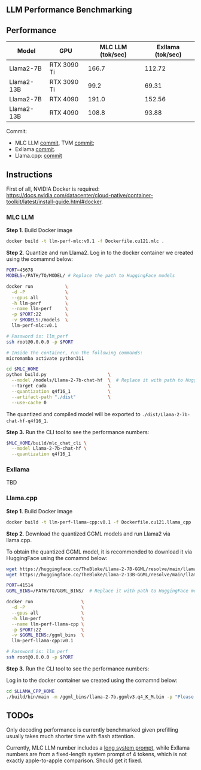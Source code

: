 LLM Performance Benchmarking
----------------------------

## Performance

| Model      | GPU         | MLC LLM (tok/sec) | Exllama (tok/sec) |
|------------|-------------|-------------------|-------------------|
| Llama2-7B  | RTX 3090 Ti | 166.7             | 112.72            |
| Llama2-13B | RTX 3090 Ti | 99.2              | 69.31             |
| Llama2-7B  | RTX 4090    | 191.0             | 152.56            |
| Llama2-13B | RTX 4090    | 108.8             | 93.88             |

Commit:
- MLC LLM [commit](https://github.com/mlc-ai/mlc-llm/commit/502f6808b8073b87e561817a5a80b50810ab47be), TVM [commit](https://github.com/apache/tvm/commit/543838303b4289bb5669688efb9f88b15ddc2ebe);
- Exllama [commit](https://github.com/turboderp/exllama/commit/c16cf49c3f19e887da31d671a713619c8626484e).
- Llama.cpp: [commit](https://github.com/ggerganov/llama.cpp/commit/f3c3b4b1672d860800639c87d3b5d17564692469)


## Instructions

First of all, NVIDIA Docker is required: https://docs.nvidia.com/datacenter/cloud-native/container-toolkit/latest/install-guide.html#docker.

### MLC LLM

**Step 1**. Build Docker image

```bash
docker build -t llm-perf-mlc:v0.1 -f Dockerfile.cu121.mlc .
```

**Step 2**. Quantize and run Llama2. Log in to the docker container we created using the comamnd below:

```bash
PORT=45678
MODELS=/PATH/TO/MODEL/ # Replace the path to HuggingFace models

docker run            \
  -d -P               \
  --gpus all          \
  -h llm-perf         \
  --name llm-perf     \
  -p $PORT:22         \
  -v $MODELS:/models  \
  llm-perf-mlc:v0.1

# Password is: llm_perf
ssh root@0.0.0.0 -p $PORT

# Inside the container, run the following commands:
micromamba activate python311

cd $MLC_HOME
python build.py                       \
  --model /models/Llama-2-7b-chat-hf  \  # Replace it with path to HuggingFace models
  --target cuda                       \
  --quantization q4f16_1              \
  --artifact-path "./dist"            \
  --use-cache 0
```

The quantized and compiled model will be exported to `./dist/Llama-2-7b-chat-hf-q4f16_1`.

**Step 3.** Run the CLI tool to see the performance numbers:

```bash
$MLC_HOME/build/mlc_chat_cli \
  --model Llama-2-7b-chat-hf \
  --quantization q4f16_1
```

### Exllama

TBD

### Llama.cpp

**Step 1**. Build Docker image

```bash
docker build -t llm-perf-llama-cpp:v0.1 -f Dockerfile.cu121.llama_cpp .
```

**Step 2**. Download the quantized GGML models and run Llama2 via llama.cpp.

To obtain the quantized GGML model, it is recommended to download it via HuggingFace using
the comamnd below:

```bash
wget https://huggingface.co/TheBloke/Llama-2-7B-GGML/resolve/main/llama-2-7b.ggmlv3.q4_K_M.bin
wget https://huggingface.co/TheBloke/Llama-2-13B-GGML/resolve/main/llama-2-13b.ggmlv3.q4_K_M.bin
```

```bash
PORT=41514
GGML_BINS=/PATH/TO/GGML_BINS/  # Replace it with path to HuggingFace models

docker run                  \
  -d -P                     \
  --gpus all                \
  -h llm-perf               \
  --name llm-perf-llama-cpp \
  -p $PORT:22               \
  -v $GGML_BINS:/ggml_bins  \
  llm-perf-llama-cpp:v0.1

# Password is: llm_perf
ssh root@0.0.0.0 -p $PORT
```

**Step 3.** Run the CLI tool to see the performance numbers:

Log in to the docker container we created using the comamnd below:

```bash
cd $LLAMA_CPP_HOME
./build/bin/main -m /ggml_bins/llama-2-7b.ggmlv3.q4_K_M.bin -p "Please generate a very long story about wizard and technology, at least two thousand words" -n 1920 -ngl 999 --ignore-eos |& tee llama_cpp_result.log
```

## TODOs

Only decoding performance is currently benchmarked given prefilling usually takes much shorter time with flash attention.

Currently, MLC LLM number includes a [long system prompt](https://github.com/mlc-ai/mlc-llm/blob/c40be6a210e4d8844b8a65951bcfaa44b528b8f9/cpp/conv_templates.cc#L35),
while Exllama numbers are from a fixed-length system prompt of 4 tokens,
which is not exactly apple-to-apple comparison. Should get it fixed.
